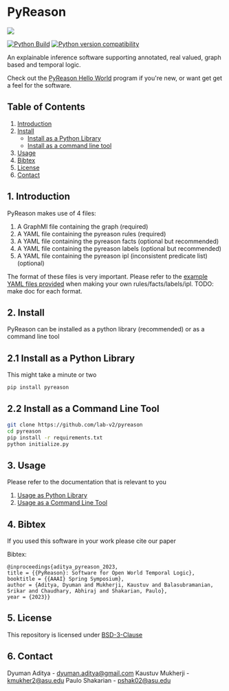# PyReason
<img src="https://raw.githubusercontent.com/lab-v2/pyreason/main/media/pyreason_logo.jpg"/>

[![Python Build](https://github.com/lab-v2/pyreason/actions/workflows/python-publish.yml/badge.svg)](https://github.com/lab-v2/pyreason/actions/workflows/python-publish.yml)
[![Python version compatibility](https://github.com/lab-v2/pyreason/actions/workflows/python-package-version-test.yml/badge.svg)](https://github.com/lab-v2/pyreason/actions/workflows/python-package-version-test.yml)

An explainable inference software supporting annotated, real valued, graph based and temporal logic. 

Check out the [PyReason Hello World](https://github.com/lab-v2/pyreason/blob/main/docs/hello-world.md) program if you're new, or want get get a feel for the software.


## Table of Contents
  
1. [Introduction](#1-introduction)
2. [Install](#2-install)
    * [Install as a Python Library](#21-install-as-a-python-library)
    * [Install as a command line tool](#22-install-as-a-command-line-tool)
3. [Usage](#3-usage)
4. [Bibtex](#4-bibtex)
5. [License](#5-license)
6. [Contact](#6-contact)


## 1. Introduction
PyReason makes use of 4 files:

1. A GraphMl file containing the graph (required)
2. A YAML file containing the pyreason rules (required)
3. A YAML file containing the pyreason facts (optional but recommended)
4. A YAML file containing the pyreason labels (optional but recommended)
5. A YAML file containing the pyreason ipl (inconsistent predicate list) (optional)

The format of these files is very important. Please refer to the [example YAML files provided](https://github.com/lab-v2/pyreason/blob/main/pyreason/examples/example_yamls) when making your own rules/facts/labels/ipl. TODO: make doc for each format.

## 2. Install
PyReason can be installed as a python library (recommended) or as a command line tool

## 2.1 Install as a Python Library
This might take a minute or two
```bash
pip install pyreason
```

## 2.2 Install as a Command Line Tool

```bash
git clone https://github.com/lab-v2/pyreason
cd pyreason
pip install -r requirements.txt
python initialize.py
```

## 3. Usage
Please refer to the documentation that is relevant to you
1. [Usage as Python Library](https://github.com/lab-v2/pyreason/blob/main/docs/pyreason_library.md)
2. [Usage as a Command Line Tool](https://github.com/lab-v2/pyreason/blob/main/docs/pyreason_cmd_line.md)

## 4. Bibtex
If you used this software in your work please cite our paper

Bibtex:
```
@inproceedings{aditya_pyreason_2023,
title = {{PyReason}: Software for Open World Temporal Logic},
booktitle = {{AAAI} Spring Symposium},
author = {Aditya, Dyuman and Mukherji, Kaustuv and Balasubramanian, Srikar and Chaudhary, Abhiraj and Shakarian, Paulo},
year = {2023}}
```

## 5. License
This repository is licensed under [BSD-3-Clause](https://github.com/lab-v2/pyreason/blob/main/LICENSE.md)

## 6. Contact
Dyuman Aditya - dyuman.aditya@gmail.com
Kaustuv Mukherji - kmukher2@asu.edu
Paulo Shakarian - pshak02@asu.edu
